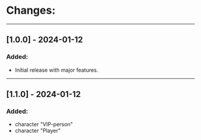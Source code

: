 # Changes:
---
## [1.0.0] - 2024-01-12
### Added:
- Initial release with major features.
---
## [1.1.0] - 2024-01-12
### Added:
- character "VIP-person"
- character "Player"

